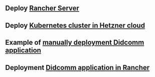 ## Deploy [Rancher Server](rancher_install.md)

## Deploy [Kubernetes cluster in Hetzner cloud](rancher_hetzner.md)

## Example of [manually deployment Didcomm application](manually_didcomm_deployment) 

## Deployment [Didcomm application in Rancher](manually_didcomm_deployment/mediator.md)
